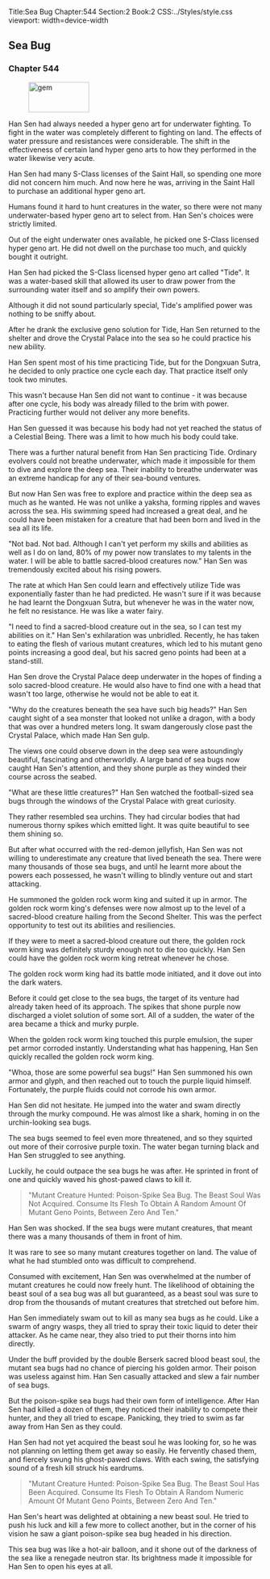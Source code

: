 Title:Sea Bug 
Chapter:544 
Section:2 
Book:2 
CSS:../Styles/style.css 
viewport: width=device-width
  
## Sea Bug
### Chapter 544
  
<figure>
	<img src="../Images/gem.gif" alt="gem" id="gem" width="120" height="60" />
</figure>
  

  
Han Sen had always needed a hyper geno art for underwater fighting. To fight in the water was completely different to fighting on land. The effects of water pressure and resistances were considerable. The shift in the effectiveness of certain land hyper geno arts to how they performed in the water likewise very acute.

Han Sen had many S-Class licenses of the Saint Hall, so spending one more did not concern him much. And now here he was, arriving in the Saint Hall to purchase an additional hyper geno art.

Humans found it hard to hunt creatures in the water, so there were not many underwater-based hyper geno art to select from. Han Sen's choices were strictly limited.

Out of the eight underwater ones available, he picked one S-Class licensed hyper geno art. He did not dwell on the purchase too much, and quickly bought it outright.

Han Sen had picked the S-Class licensed hyper geno art called "Tide". It was a water-based skill that allowed its user to draw power from the surrounding water itself and so amplify their own powers.

Although it did not sound particularly special, Tide's amplified power was nothing to be sniffy about.

After he drank the exclusive geno solution for Tide, Han Sen returned to the shelter and drove the Crystal Palace into the sea so he could practice his new ability.

Han Sen spent most of his time practicing Tide, but for the Dongxuan Sutra, he decided to only practice one cycle each day. That practice itself only took two minutes.

This wasn't because Han Sen did not want to continue - it was because after one cycle, his body was already filled to the brim with power. Practicing further would not deliver any more benefits.

Han Sen guessed it was because his body had not yet reached the status of a Celestial Being. There was a limit to how much his body could take.

There was a further natural benefit from Han Sen practicing Tide. Ordinary evolvers could not breathe underwater, which made it impossible for them to dive and explore the deep sea. Their inability to breathe underwater was an extreme handicap for any of their sea-bound ventures.

But now Han Sen was free to explore and practice within the deep sea as much as he wanted. He was not unlike a yaksha, forming ripples and waves across the sea. His swimming speed had increased a great deal, and he could have been mistaken for a creature that had been born and lived in the sea all its life.

"Not bad. Not bad. Although I can't yet perform my skills and abilities as well as I do on land, 80% of my power now translates to my talents in the water. I will be able to battle sacred-blood creatures now." Han Sen was tremendously excited about his rising powers.

The rate at which Han Sen could learn and effectively utilize Tide was exponentially faster than he had predicted. He wasn't sure if it was because he had learnt the Dongxuan Sutra, but whenever he was in the water now, he felt no resistance. He was like a water fairy.

"I need to find a sacred-blood creature out in the sea, so I can test my abilities on it." Han Sen's exhilaration was unbridled. Recently, he has taken to eating the flesh of various mutant creatures, which led to his mutant geno points increasing a good deal, but his sacred geno points had been at a stand-still.

Han Sen drove the Crystal Palace deep underwater in the hopes of finding a solo sacred-blood creature. He would also have to find one with a head that wasn't too large, otherwise he would not be able to eat it.

"Why do the creatures beneath the sea have such big heads?" Han Sen caught sight of a sea monster that looked not unlike a dragon, with a body that was over a hundred meters long. It swam dangerously close past the Crystal Palace, which made Han Sen gulp.

The views one could observe down in the deep sea were astoundingly beautiful, fascinating and otherworldly. A large band of sea bugs now caught Han Sen's attention, and they shone purple as they winded their course across the seabed.

"What are these little creatures?" Han Sen watched the football-sized sea bugs through the windows of the Crystal Palace with great curiosity.

They rather resembled sea urchins. They had circular bodies that had numerous thorny spikes which emitted light. It was quite beautiful to see them shining so.

But after what occurred with the red-demon jellyfish, Han Sen was not willing to underestimate any creature that lived beneath the sea. There were many thousands of those sea bugs, and until he learnt more about the powers each possessed, he wasn't willing to blindly venture out and start attacking.

He summoned the golden rock worm king and suited it up in armor. The golden rock worm king's defenses were now almost up to the level of a sacred-blood creature hailing from the Second Shelter. This was the perfect opportunity to test out its abilities and resiliencies.

If they were to meet a sacred-blood creature out there, the golden rock worm king was definitely sturdy enough not to die too quickly. Han Sen could have the golden rock worm king retreat whenever he chose.

The golden rock worm king had its battle mode initiated, and it dove out into the dark waters.

Before it could get close to the sea bugs, the target of its venture had already taken heed of its approach. The spikes that shone purple now discharged a violet solution of some sort. All of a sudden, the water of the area became a thick and murky purple.

When the golden rock worm king touched this purple emulsion, the super pet armor corroded instantly. Understanding what has happening, Han Sen quickly recalled the golden rock worm king.

"Whoa, those are some powerful sea bugs!" Han Sen summoned his own armor and glyph, and then reached out to touch the purple liquid himself. Fortunately, the purple fluids could not corrode his own armor.

Han Sen did not hesitate. He jumped into the water and swam directly through the murky compound. He was almost like a shark, homing in on the urchin-looking sea bugs.

The sea bugs seemed to feel even more threatened, and so they squirted out more of their corrosive purple toxin. The water began turning black and Han Sen struggled to see anything.

Luckily, he could outpace the sea bugs he was after. He sprinted in front of one and quickly waved his ghost-pawed claws to kill it.

> "Mutant Creature Hunted: Poison-Spike Sea Bug. The Beast Soul Was Not Acquired. Consume Its Flesh To Obtain A Random Amount Of Mutant Geno Points, Between Zero And Ten."

Han Sen was shocked. If the sea bugs were mutant creatures, that meant there was a many thousands of them in front of him.

It was rare to see so many mutant creatures together on land. The value of what he had stumbled onto was difficult to comprehend.

Consumed with excitement, Han Sen was overwhelmed at the number of mutant creatures he could now freely hunt. The likelihood of obtaining the beast soul of a sea bug was all but guaranteed, as a beast soul was sure to drop from the thousands of mutant creatures that stretched out before him.

Han Sen immediately swam out to kill as many sea bugs as he could. Like a swarm of angry wasps, they all tried to spray their toxic liquid to deter their attacker. As he came near, they also tried to put their thorns into him directly.

Under the buff provided by the double Berserk sacred blood beast soul, the mutant sea bugs had no chance of piercing his golden armor. Their poison was useless against him. Han Sen casually attacked and slew a fair number of sea bugs.

But the poison-spike sea bugs had their own form of intelligence. After Han Sen had killed a dozen of them, they noticed their inability to compete their hunter, and they all tried to escape. Panicking, they tried to swim as far away from Han Sen as they could.

Han Sen had not yet acquired the beast soul he was looking for, so he was not planning on letting them get away so easily. He fervently chased them, and fiercely swung his ghost-pawed claws. With each swing, the satisfying sound of a fresh kill struck his eardrums.

> "Mutant Creature Hunted: Poison-Spike Sea Bug. The Beast Soul Has Been Acquired. Consume Its Flesh To Obtain A Random Numeric Amount Of Mutant Geno Points, Between Zero And Ten."

Han Sen's heart was delighted at obtaining a new beast soul. He tried to push his luck and kill a few more to collect another, but in the corner of his vision he saw a giant poison-spike sea bug headed in his direction.

This sea bug was like a hot-air balloon, and it shone out of the darkness of the sea like a renegade neutron star. Its brightness made it impossible for Han Sen to open his eyes at all.